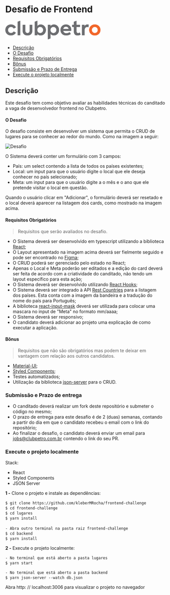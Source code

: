 # Desafio de Frontend

<img src="./img/logo-clubpetro.png"
     alt="Clubpetro" width="300">

  - [Descrição](#descrição)
  - [O Desafio](#o-desafio)
  - [Requisitos Obrigatórios](#requisitos-obrigatórios)
  - [Bônus](#bônus)
- [Submissão e Prazo de Entrega](#submissão-e-prazo-de-entrega)
- [Execute o projeto localmente](#Execute-o-projeto-localmente)


## Descrição

Este desafio tem como objetivo avaliar as habilidades técnicas do canditado a vaga de desenvolvedor frontend no Clubpetro.

#### O Desafio

O desafio consiste em desenvolver um sistema que permita o CRUD de lugares para se conhecer ao redor do mundo. Como na imagem a seguir:

<img src="./img/challenge.png" alt="Desafio" >

O Sistema deverá conter um formulário com 3 campos:

- País: um select contendo a lista de todos os países existentes;
- Local: um input para que o usuário digite o local que ele deseja conhecer no país selecionado;
- Meta: um input para que o usuário digite a o mês e o ano que ele pretende visitar o local em questão.

Quando o usuário clicar em "Adicionar", o formulário deverá ser resetado e o local deverá aparecer na listagem dos cards, como mostrado na imagem acima.

#### Requisitos Obrigatórios

> Requisitos que serão avaliados no desafio.

- O Sistema deverá ser desenvolvido em typescript utilizando a biblioteca [React](https://pt-br.reactjs.org/);
- O Layout apresentado na imagem acima deverá ser fielmente seguido e pode ser encontrado no [Figma](https://www.figma.com/file/IC0xt3K3X21rLEfLRQ3mpl/Lugares-que-quero-conhecer?node-id=0%3A1);
- O CRUD poderá ser gerenciado pelo estado no React;
- Apenas o Local e Meta poderão ser editados e a edição do card deverá ser feita de acordo com a criatividade do canditado, não tendo um layout específico para esta ação;
- O Sistema deverá ser desenvolvido utilizando [React Hooks](https://pt-br.reactjs.org/docs/hooks-intro.html);
- O Sistema deverá ser integrado à API [Rest Countries](https://restcountries.eu/rest/v2/all) para a listagem dos países. Esta conta com a imagem da bandeira e a tradução do nome do país para Português;
- A biblioteca [react-input-mask](https://www.npmjs.com/package/react-input-mask) deverá ser utilizada para colocar uma mascara no input de "Meta" no formato mm/aaaa;
- O Sistema deverá ser responsivo;
- O candidato deverá adicionar ao projeto uma explicação de como executar a aplicação.

#### Bônus

> Requisitos que não são obrigatórios mas podem te deixar em vantagem com relação aos outros candidatos.

- [Material-UI](https://material-ui.com/pt/);
- [Styled Components](https://styled-components.com/);
- Testes automatizados;
- Utilização da biblioteca [json-server](https://www.npmjs.com/package/json-server) para o CRUD.

### Submissão e Prazo de entrega

- O canditado deverá realizar um fork deste repositório e submeter o código no mesmo;
- O prazo de entrega para este desafio é de 2 (duas) semanas, contando a partir do dia em que o candidato recebeu o email com o link do repositório;
- Ao finalizar o desafio, o candidato deverá enviar um email para jobs@clubpetro.com.br contendo o link do seu PR.

### Execute o projeto localmente

Stack:

- React
- Styled Components
- JSON Server

**1 -**  Clone o projeto e instale as dependências:

```
$ git clone https://github.com/kleberMRocha/frontend-challenge
$ cd frontend-challenge
$ cd lugares
$ yarn install

- Abra outro terminal na pasta raiz frontend-challenge
$ cd backend
$ yarn install
```
**2 -** Execute o projeto localmente:

```
- No terminal que está aberto a pasta lugares
$ yarn start

```

```
- No terminal que está aberto a pasta backend
$ yarn json-server --watch db.json

```

Abra  http: // localhost:3006 para visualizar o projeto no navegador